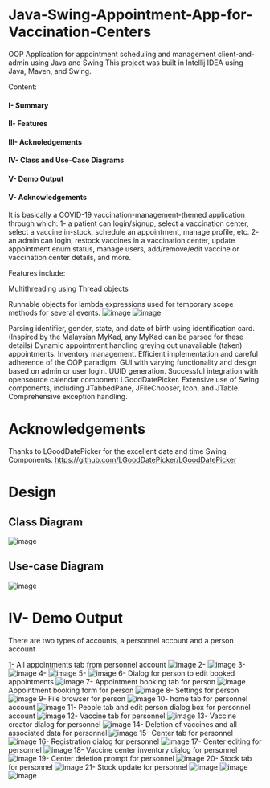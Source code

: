 # Java-Swing-Appointment-App-for-Vaccination-Centers

OOP Application for appointment scheduling and management client-and-admin using Java and Swing
This project was built in Intellij IDEA using Java, Maven, and Swing.



Content:
#### I- Summary
#### II- Features
#### III- Acknoledgements
#### IV- Class and Use-Case Diagrams
#### V- Demo Output
#### V- Acknowledgements



It is basically a COVID-19 vaccination-management-themed application through which:
1- a patient can login/signup, select a vaccination center, select a vaccine in-stock, schedule an appointment, manage profile, etc.
2- an admin can login, restock vaccines in a vaccination center, update appointment enum status, manage users, add/remove/edit vaccine or vaccination center details, and more.

Features include:

Multithreading using Thread objects

Runnable objects for lambda expressions used for temporary scope methods for several events.
![image](https://user-images.githubusercontent.com/102264544/160498190-acf3e3da-7cf5-4942-9971-f5f80e46c990.png)
![image](https://user-images.githubusercontent.com/102264544/160498201-884e6559-0277-4d13-9dad-c6ddc9651e3f.png)

Parsing identifier, gender, state, and date of birth using identification card. (Inspired by the Malaysian MyKad, any MyKad can be parsed for these details)
Dynamic appointment handling greying out unavailable (taken) appointments.
Inventory management.
Efficient implementation and careful adherence of the OOP paradigm.
GUI with varying functionality and design based on admin or user login.
UUID generation.
Successful integration with opensource calendar component LGoodDatePicker.
Extensive use of Swing components, including JTabbedPane, JFileChooser, Icon, and JTable.
Comprehensive exception handling.



# Acknowledgements

Thanks to LGoodDatePicker for the excellent date and time Swing Components.
https://github.com/LGoodDatePicker/LGoodDatePicker


# Design

## Class Diagram

![image](https://user-images.githubusercontent.com/102264544/160496655-369f4380-ba34-40cc-98c5-4741128af342.png)

## Use-case Diagram

![image](https://user-images.githubusercontent.com/102264544/160496772-d33fda7e-336f-4762-9a13-2d877e16863a.png)


# IV- Demo Output

There are two types of accounts, a personnel account and a person account

1- All appointments tab from personnel account
![image](https://user-images.githubusercontent.com/102264544/160500217-3bce6864-058a-4ab2-9d2e-14f36720bcfa.png)
2- 
![image](https://user-images.githubusercontent.com/102264544/160500264-009f0d93-864a-4a9a-ab4e-8100ad05d125.png)
3- 
![image](https://user-images.githubusercontent.com/102264544/160500342-1c0af9d9-eefe-4f5d-961c-9ef021129a7d.png)
4- 
![image](https://user-images.githubusercontent.com/102264544/160500446-634abcae-d1c0-42f2-afaf-0150ffd8f8c3.png)
5- 
![image](https://user-images.githubusercontent.com/102264544/160500418-2df8486c-2a36-4580-8ba5-e8d4753df882.png)
6- Dialog for person to edit booked appointments
![image](https://user-images.githubusercontent.com/102264544/160500524-86140e6b-278f-463c-80cc-5cba75a7204a.png)
7- Appointment booking tab for person
![image](https://user-images.githubusercontent.com/102264544/160500576-766ab9f9-2569-4bf8-b0d5-6b932153888e.png)
Appointment booking form for person
![image](https://user-images.githubusercontent.com/102264544/160500592-24c1b474-f4e0-422b-b141-c9a677ab988a.png)
8- Settings for person
![image](https://user-images.githubusercontent.com/102264544/160501136-9351c886-dd3e-4165-b04d-0edce1f73e9e.png)
9- File browser for person
![image](https://user-images.githubusercontent.com/102264544/160501072-b8e94fce-69ac-493f-969c-2c1ae54f7061.png)
10- home tab for personnel account
![image](https://user-images.githubusercontent.com/102264544/160501264-6455623e-f954-4fd9-8353-f9e7a3993e28.png)
11- People tab and edit person dialog box for personnel account
![image](https://user-images.githubusercontent.com/102264544/160501477-036ddb26-dd70-4eb5-9e3b-98f393bf7569.png)
12- Vaccine tab for personnel
![image](https://user-images.githubusercontent.com/102264544/160501514-8964b0c5-b73b-4863-9538-92c050f89262.png)
13- Vaccine creator dialog for personnel
![image](https://user-images.githubusercontent.com/102264544/160501562-81e637de-1495-4c15-afe7-b19b1bb3a646.png)
14- Deletion of vaccines and all associated data for personnel
![image](https://user-images.githubusercontent.com/102264544/160501626-ef285042-9fbc-4544-9c57-3bae2688ce9f.png)
15- Center tab for personnel
![image](https://user-images.githubusercontent.com/102264544/160501675-10c5a662-68d7-4b1e-bdc2-68f4c14fa823.png)
16- Registration dialog for personnel
![image](https://user-images.githubusercontent.com/102264544/160501709-7fd0fe19-020c-4c19-84c3-b66989b1f0ea.png)
17- Center editing for personnel
![image](https://user-images.githubusercontent.com/102264544/160501763-196f66cb-5333-47b9-9050-2e369d6e657d.png)
18- Vaccine center inventory dialog for personnel
![image](https://user-images.githubusercontent.com/102264544/160501801-17b288bc-47ee-4ead-9f4e-21a1f650a464.png)
19- Center deletion prompt for personnel
![image](https://user-images.githubusercontent.com/102264544/160501834-97c5b6be-1c5e-4ebf-bd7b-9142210cce4a.png)
20- Stock tab for personnel
![image](https://user-images.githubusercontent.com/102264544/160501849-e77b7a3b-2f32-4fa9-a79b-fd16a81fdba6.png)
21- Stock update for personnel
![image](https://user-images.githubusercontent.com/102264544/160501977-13ff4059-8ac4-4351-8207-b33770832d56.png)
![image](https://user-images.githubusercontent.com/102264544/160501987-75acce6d-b0a5-4483-bead-ea0489125ff8.png)
![image](https://user-images.githubusercontent.com/102264544/160501998-5054c7cd-55cb-4f5f-bd13-9f1f8a283baa.png)














